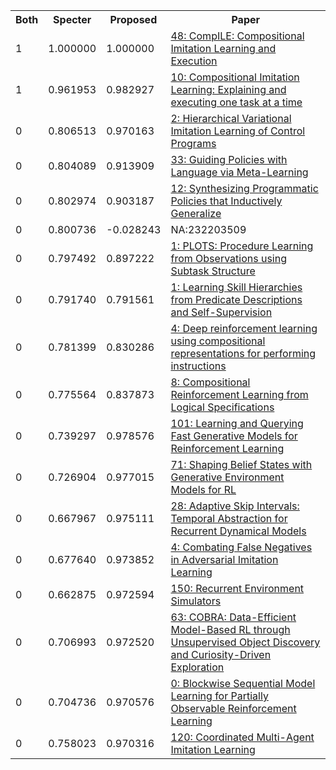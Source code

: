 <html><table><tr>
<th>Both</th>
<th>Specter</th>
<th>Proposed</th>
<th>Paper</th>
</tr>
<tr>
<td>1</td>
<td>1.000000</td>
<td>1.000000</td>
<td><a href="https://www.semanticscholar.org/paper/fbf03bf621ffee283911e765d525a75fc0d11bae">48: CompILE: Compositional Imitation Learning and Execution</a></td>
</tr>
<tr>
<td>1</td>
<td>0.961953</td>
<td>0.982927</td>
<td><a href="https://www.semanticscholar.org/paper/683599f260a877fef5e97a643852b854ae3db9a1">10: Compositional Imitation Learning: Explaining and executing one task at a time</a></td>
</tr>
<tr>
<td>0</td>
<td>0.806513</td>
<td>0.970163</td>
<td><a href="https://www.semanticscholar.org/paper/de1d160558cbeff4e0dc703a43f6dcf25b42c3eb">2: Hierarchical Variational Imitation Learning of Control Programs</a></td>
</tr>
<tr>
<td>0</td>
<td>0.804089</td>
<td>0.913909</td>
<td><a href="https://www.semanticscholar.org/paper/34f5d2f039558ba0b6a5103553ad68321fa6eabd">33: Guiding Policies with Language via Meta-Learning</a></td>
</tr>
<tr>
<td>0</td>
<td>0.802974</td>
<td>0.903187</td>
<td><a href="https://www.semanticscholar.org/paper/745aa968dd81c3639b8d765ea63855cf0741ad92">12: Synthesizing Programmatic Policies that Inductively Generalize</a></td>
</tr>
<tr>
<td>0</td>
<td>0.800736</td>
<td>-0.028243</td>
<td>NA:232203509</td>
</tr>
<tr>
<td>0</td>
<td>0.797492</td>
<td>0.897222</td>
<td><a href="https://www.semanticscholar.org/paper/3af4bf4c1bc05b029b05d333a4b963594727de4f">1: PLOTS: Procedure Learning from Observations using Subtask Structure</a></td>
</tr>
<tr>
<td>0</td>
<td>0.791740</td>
<td>0.791561</td>
<td><a href="https://www.semanticscholar.org/paper/2b7eec22946e331814f4e61a5c2dee0eadf8ef02">1: Learning Skill Hierarchies from Predicate Descriptions and Self-Supervision</a></td>
</tr>
<tr>
<td>0</td>
<td>0.781399</td>
<td>0.830286</td>
<td><a href="https://www.semanticscholar.org/paper/9b88cb2d166a19127ccda82239d0e194290f082c">4: Deep reinforcement learning using compositional representations for performing instructions</a></td>
</tr>
<tr>
<td>0</td>
<td>0.775564</td>
<td>0.837873</td>
<td><a href="https://www.semanticscholar.org/paper/ce7e0c1e5f22fa80fbeba7792c1323180a99359f">8: Compositional Reinforcement Learning from Logical Specifications</a></td>
</tr>
<tr>
<td>0</td>
<td>0.739297</td>
<td>0.978576</td>
<td><a href="https://www.semanticscholar.org/paper/f18d245627d6089cb8a0e4a7757f45c13b96bdaf">101: Learning and Querying Fast Generative Models for Reinforcement Learning</a></td>
</tr>
<tr>
<td>0</td>
<td>0.726904</td>
<td>0.977015</td>
<td><a href="https://www.semanticscholar.org/paper/401dfc5efbd182eaef6945249aea8a0a1e3cced5">71: Shaping Belief States with Generative Environment Models for RL</a></td>
</tr>
<tr>
<td>0</td>
<td>0.667967</td>
<td>0.975111</td>
<td><a href="https://www.semanticscholar.org/paper/963cc19101ac6409ba6db0bc07d8ce1baecaf84a">28: Adaptive Skip Intervals: Temporal Abstraction for Recurrent Dynamical Models</a></td>
</tr>
<tr>
<td>0</td>
<td>0.677640</td>
<td>0.973852</td>
<td><a href="https://www.semanticscholar.org/paper/1f9bd213998abcce0f1826f13ea082997047ad4c">4: Combating False Negatives in Adversarial Imitation Learning</a></td>
</tr>
<tr>
<td>0</td>
<td>0.662875</td>
<td>0.972594</td>
<td><a href="https://www.semanticscholar.org/paper/bb430ec2f25e4a1513073a2a4098cbb942c2e3e0">150: Recurrent Environment Simulators</a></td>
</tr>
<tr>
<td>0</td>
<td>0.706993</td>
<td>0.972520</td>
<td><a href="https://www.semanticscholar.org/paper/d0ca8e0b9e1d31d832b4b25bfe8ef825abb7c833">63: COBRA: Data-Efficient Model-Based RL through Unsupervised Object Discovery and Curiosity-Driven Exploration</a></td>
</tr>
<tr>
<td>0</td>
<td>0.704736</td>
<td>0.970576</td>
<td><a href="https://www.semanticscholar.org/paper/8dabfc8f58d4c1067a557fd658cf5c9a82260c11">0: Blockwise Sequential Model Learning for Partially Observable Reinforcement Learning</a></td>
</tr>
<tr>
<td>0</td>
<td>0.758023</td>
<td>0.970316</td>
<td><a href="https://www.semanticscholar.org/paper/0acae07e0fb13ba551c307fc30ed476ad4b6cb39">120: Coordinated Multi-Agent Imitation Learning</a></td>
</tr>
</table></html>
